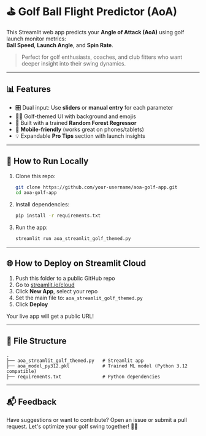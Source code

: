
# ⛳ Golf Ball Flight Predictor (AoA)

This Streamlit web app predicts your **Angle of Attack (AoA)** using golf launch monitor metrics:  
**Ball Speed**, **Launch Angle**, and **Spin Rate**.

> Perfect for golf enthusiasts, coaches, and club fitters who want deeper insight into their swing dynamics.

---

## 📊 Features

- 🎛 Dual input: Use **sliders** or **manual entry** for each parameter  
- 🏌️‍♂️ Golf-themed UI with background and emojis  
- 🧠 Built with a trained **Random Forest Regressor**  
- 📱 **Mobile-friendly** (works great on phones/tablets)  
- 💡 Expandable **Pro Tips** section with launch insights

---

## 🚀 How to Run Locally

1. Clone this repo:
   ```bash
   git clone https://github.com/your-username/aoa-golf-app.git
   cd aoa-golf-app
   ```

2. Install dependencies:
   ```bash
   pip install -r requirements.txt
   ```

3. Run the app:
   ```bash
   streamlit run aoa_streamlit_golf_themed.py
   ```

---

## 🌐 How to Deploy on Streamlit Cloud

1. Push this folder to a public GitHub repo
2. Go to [streamlit.io/cloud](https://streamlit.io/cloud)
3. Click **New App**, select your repo
4. Set the main file to: `aoa_streamlit_golf_themed.py`
5. Click **Deploy**

Your live app will get a public URL!

---

## 📁 File Structure

```
.
├── aoa_streamlit_golf_themed.py   # Streamlit app
├── aoa_model_py312.pkl            # Trained ML model (Python 3.12 compatible)
├── requirements.txt               # Python dependencies
```

---

## 📬 Feedback

Have suggestions or want to contribute? Open an issue or submit a pull request. Let's optimize your golf swing together! 🏌️‍♂️

